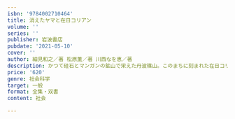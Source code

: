 ```yaml
---
isbn: '9784002710464'
title: 消えたヤマと在日コリアン
volume: ''
series: ''
publisher: 岩波書店
pubdate: '2021-05-10'
cover: ''
author: 細見和之／著 松原薫／著 川西なを恵／著
description: かつて硅石とマンガンの鉱山で栄えた丹波篠山。このまちに刻まれた在日コリアンの足跡を辿る。
price: '620'
genre: 社会科学
target: 一般
format: 全集・双書
content: 社会

---
```

